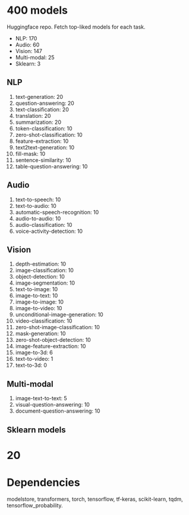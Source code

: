 # 400 models

Huggingface repo. Fetch top-liked models for each task.

- NLP: 170
- Audio: 60
- Vision: 147
- Multi-modal: 25
- Sklearn: 3


## NLP

1. text-generation: 20
2. question-answering: 20
3. text-classification: 20
4. translation: 20
5. summarization: 20
6. token-classification: 10
7. zero-shot-classification: 10
8. feature-extraction: 10
9.  text2text-generation: 10
10. fill-mask: 10
11. sentence-similarity: 10
12. table-question-answering: 10


## Audio

1. text-to-speech: 10
2. text-to-audio: 10
3. automatic-speech-recognition: 10
4. audio-to-audio: 10
5. audio-classification: 10
6. voice-activity-detection: 10


## Vision

1. depth-estimation: 10
2. image-classification: 10
3. object-detection: 10
4. image-segmentation: 10
5. text-to-image: 10
6. image-to-text: 10
7. image-to-image: 10
8. image-to-video: 10
9. unconditional-image-generation: 10
10. video-classification: 10
11. zero-shot-image-classification: 10
12. mask-generation: 10
13. zero-shot-object-detection: 10
14. image-feature-extraction: 10
15. image-to-3d: 6
16. text-to-video: 1
17. text-to-3d: 0


## Multi-modal

1. image-text-to-text: 5
2. visual-question-answering: 10
3. document-question-answering: 10


## Sklearn models




# 20 



# Dependencies

modelstore, transformers, torch, tensorflow, tf-keras, scikit-learn, tqdm, tensorflow_probability.

